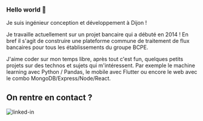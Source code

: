 ### Hello world 👋
Je suis ingénieur conception et développement à Dijon !

Je travaille actuellement sur un projet bancaire qui a débuté en 2014 ! 
En bref il s'agit de construire une plateforme commune de traitement de flux bancaires pour tous les établissements du groupe BCPE.

J'aime coder sur mon temps libre, après tout c'est fun, quelques petits projets sur des technos et sujets qui m'intéressent. Par exemple le machine learning avec Python / Pandas, le mobile avec Flutter ou encore le web avec le combo MongoDB/Express/Node/React.

## On rentre en contact ?
[<img align="left" alt="linked-in" src="https://img.shields.io/badge/linkedin-%230077B5.svg?&style=for-the-badge&logo=linkedin&logoColor=white" />](https://www.linkedin.com/in/benjamin-latger/)
<br>
